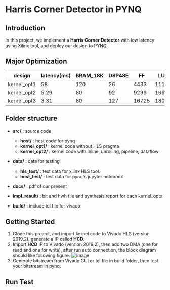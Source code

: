 # Harris Corner Detector in PYNQ

## Introduction
In this project, we implement a **Harris Corner Detector** with low latency using Xilinx tool, and deploy our design to PYNQ.

## Major Optimization


| design   | latency(ms) | BRAM_18K | DSP48E | FF | LUT|
| -------- | -------- | -------- |  -------- | -------- | ----|
| kernel_opt1 | 58   | 120 | 26 | 4433 | 11199 |
| kernel_opt2 | 5.29 | 80  | 92 | 9299 | 16640 |
| kernel_opt3 | 3.31 | 80  | 127| 16725 | 18057 |


## Folder structure
* **src/** : source code
    * **host/** : host code for pynq
    * **kernel_opt1/** : kernel code without HLS pragma
    * **kernel_opt2/** : kernel code with inline, unrolling, pipeline, dataflow

* **data/** : data for testing
    * **hls_test/** : test data for xilinx HLS tool.
    * **host_test/** : test data for pynq's jupyter notebook

* **docs/** :  pdf of our present

* **impl_result/** :  bit and hwh file and synthesis report for each kernel_optx

* **build/** : include tcl file for vivado

## Getting Started
1. Clone this project, and import kernel code to Vivado HLS (version 2019.2), generate a IP called **HCD**.
2. Import **HCD** IP to Vivado (version 2019.2), then add two DMA (one for read and one for write), after run auto connection, the block diagram should like following figure. 
    ![image](https://github.com/yqchenee/ACA_21S_final/blob/master/docs/block_diagram.png)
3. Generate bitstream from Vivado GUI or tcl file in build folder, then test your bitstream in pynq.

## Run Test

